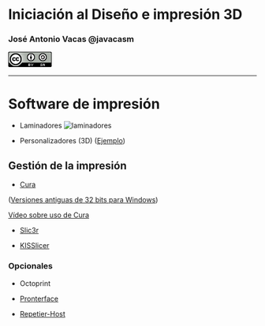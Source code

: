 # Iniciación al Diseño e impresión 3D



### José Antonio Vacas @javacasm
![CCbySA](images/CCbySQ_88x31.png)

* * *

# Software de impresión

* Laminadores
![laminadores](http://tr3sdland.com/wp-content/uploads/2012/12/fillDensity.png)

* Personalizadores (3D)
([Ejemplo](http://www.thingiverse.com/thing:1637108))

## Gestión de la impresión

* [Cura](http://ultimaker.com/software)

([Versiones antiguas de 32 bits para Windows](https://ultimaker.com/en/products/cura-software/list))

[Vídeo sobre uso de Cura](https://www.youtube.com/watch?v=2ElFWTCIAAo)

* [Slic3r](https://www.youtube.com/watch?v=tlv_MOkPG54)

* [KISSlicer](http://kisslicer.com/)


### Opcionales

* Octoprint

* [Pronterface](http://koti.kapsi.fi/~kliment/printrun/)
* [Repetier-Host](http://www.repetier.com/download/)

